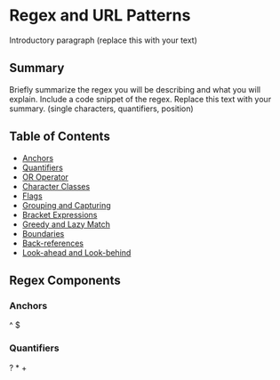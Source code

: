 # Regex and URL Patterns

Introductory paragraph (replace this with your text)

## Summary

Briefly summarize the regex you will be describing and what you will explain. Include a code snippet of the regex. Replace this text with your summary.
(single characters, quantifiers, position)
## Table of Contents

- [Anchors](#anchors)
- [Quantifiers](#quantifiers)
- [OR Operator](#or-operator)
- [Character Classes](#character-classes)
- [Flags](#flags)
- [Grouping and Capturing](#grouping-and-capturing)
- [Bracket Expressions](#bracket-expressions)
- [Greedy and Lazy Match](#greedy-and-lazy-match)
- [Boundaries](#boundaries)
- [Back-references](#back-references)
- [Look-ahead and Look-behind](#look-ahead-and-look-behind)

## Regex Components

### Anchors
^ $
### Quantifiers
? * +
### OR Operator

### Character Classes

### Flags

### Grouping and Capturing

### Bracket Expressions

### Greedy and Lazy Match

### Boundaries

### Back-references

### Look-ahead and Look-behind

## Author
Mika is a MERN stack developer, seeking the relationships between coding, art and the environment.
Get a glimpse of their code [here](https://github.com/mikafeng?tab=repositories).
